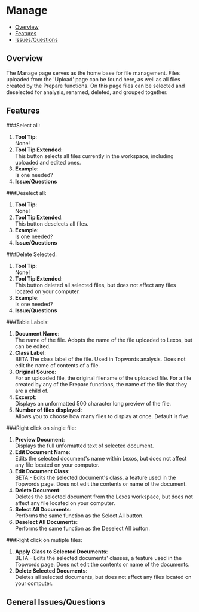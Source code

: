 # Manage

* [Overview](#overview)
* [Features](#features)
* [Issues/Questions](#issues)

## <a name='overview'></a> Overview
The Manage page serves as the home base for file management. Files uploaded from the 'Upload' page can be found here, as well as all files created by the Prepare functions. On this page files can be selected and deselected for analysis, renamed, deleted, and grouped together. 


## <a name='features'></a> Features

###Select all:
1. __Tool Tip__:  
   None!
2. __Tool Tip Extended__:  
   This button selects all files currently in the workspace, including uploaded and edited ones. 
3. __Example__:  
   Is one needed? 
4. __Issue/Questions__

###Deselect all:  
1. __Tool Tip__:  
   None!
2. __Tool Tip Extended__:  
   This button deselects all files.
3. __Example__:  
   Is one needed? 
4. __Issue/Questions__

###Delete Selected:
1. __Tool Tip__:  
   None!
2. __Tool Tip Extended__:  
   This button deleted all selected files, but does not affect any files located on your computer.
3. __Example__:  
   Is one needed? 
4. __Issue/Questions__

###Table Labels: 
1. __Document Name__:  
   The name of the file. Adopts the name of the file uploaded to Lexos, but can be edited. 
2. __Class Label__:  
   BETA The class label of the file. Used in Topwords analysis. Does not edit the name of contents of a file. 
3. __Original Source__:  
   For an uploaded file, the original filename of the uploaded file. For a file created by any of the Prepare functions, the name of the file that they are a child of. 
4. __Excerpt__:  
   Displays an unformatted 500 character long preview of the file. 
5. __Number of files displayed__:  
   Allows you to choose how many files to display at once. Default is five. 

###Right click on single file:
1. __Preview Document__:  
   Displays the full unformatted text of selected document. 
2. __Edit Document Name__:  
   Edits the selected document's name within Lexos, but does not affect any file located on your computer.
3. __Edit Document Class__:  
   BETA - Edits the selected document's class, a feature used in the Topwords page. Does not edit the contents or name of the document. 
4. __Delete Document__:  
   Deletes the selected document from the Lexos workspace, but does not affect any file located on your computer.
5. __Select All Documents__:  
   Performs the same function as the Select All button. 
6. __Deselect All Documents__:  
   Performs the same function as the Deselect All button. 

###Right click on mutiple files:
1. __Apply Class to Selected Documents__:  
   BETA - Edits the selected documents' classes, a feature used in the Topwords page. Does not edit the contents or name of the documents.
2. __Delete Selected Documents__:  
   Deletes all selected documents, but does not affect any files located on your computer.

## <a name='issues'></a> General Issues/Questions
